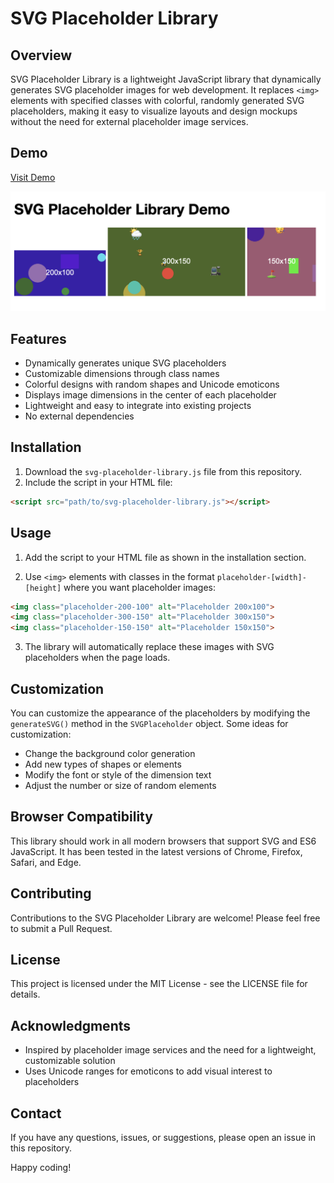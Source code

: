 # SVG Placeholder Library

## Overview

SVG Placeholder Library is a lightweight JavaScript library that dynamically generates SVG placeholder images for web development. It replaces `<img>` elements with specified classes with colorful, randomly generated SVG placeholders, making it easy to visualize layouts and design mockups without the need for external placeholder image services.

## Demo
[Visit Demo](https://meenaviyal.github.io/placeholderjs/)

![Demo Screenshot](image.png)

## Features

- Dynamically generates unique SVG placeholders
- Customizable dimensions through class names
- Colorful designs with random shapes and Unicode emoticons
- Displays image dimensions in the center of each placeholder
- Lightweight and easy to integrate into existing projects
- No external dependencies

## Installation

1. Download the `svg-placeholder-library.js` file from this repository.
2. Include the script in your HTML file:

```html
<script src="path/to/svg-placeholder-library.js"></script>
```

## Usage

1. Add the script to your HTML file as shown in the installation section.

2. Use `<img>` elements with classes in the format `placeholder-[width]-[height]` where you want placeholder images:

```html
<img class="placeholder-200-100" alt="Placeholder 200x100">
<img class="placeholder-300-150" alt="Placeholder 300x150">
<img class="placeholder-150-150" alt="Placeholder 150x150">
```

3. The library will automatically replace these images with SVG placeholders when the page loads.

## Customization

You can customize the appearance of the placeholders by modifying the `generateSVG()` method in the `SVGPlaceholder` object. Some ideas for customization:

- Change the background color generation
- Add new types of shapes or elements
- Modify the font or style of the dimension text
- Adjust the number or size of random elements

## Browser Compatibility

This library should work in all modern browsers that support SVG and ES6 JavaScript. It has been tested in the latest versions of Chrome, Firefox, Safari, and Edge.

## Contributing

Contributions to the SVG Placeholder Library are welcome! Please feel free to submit a Pull Request.

## License

This project is licensed under the MIT License - see the LICENSE file for details.

## Acknowledgments

- Inspired by placeholder image services and the need for a lightweight, customizable solution
- Uses Unicode ranges for emoticons to add visual interest to placeholders

## Contact

If you have any questions, issues, or suggestions, please open an issue in this repository.

Happy coding!
